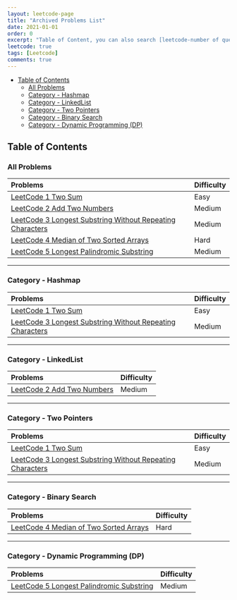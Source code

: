 ```yaml
---
layout: leetcode-page
title: "Archived Problems List"
date: 2021-01-01
order: 0
excerpt: "Table of Content, you can also search [leetcode-number of question] in the site"
leetcode: true
tags: [Leetcode]
comments: true
---
```


- [Table of Contents](#table-of-contents)
  - [All Problems](#all-problems)
  - [Category - Hashmap](#category---hashmap)
  - [Category - LinkedList](#category---linkedlist)
  - [Category - Two Pointers](#category---two-pointers)
  - [Category - Binary Search](#category---binary-search)
  - [Category - Dynamic Programming (DP)](#category---dynamic-programming-dp)



## Table of Contents 
### All Problems

| Problems                                                                                                                                      | Difficulty |
| :-------------------------------------------------------------------------------------------------------------------------------------------- | :--------- |
| [LeetCode 1 Two Sum](https://muyangguo.xyz/leetcode-1-two-sum/)                                                                               | Easy       |
| [LeetCode 2 Add Two Numbers](http://muyangguo.xyz/Leetcode-2-Add-Two-Numbers/)                                                                | Medium     |
| [LeetCode 3 Longest Substring Without Repeating Characters](https://muyangguo.xyz/Leetcode-3-Longest-Substring-Without-Repeating-Characters/) | Medium     |
| [LeetCode 4 Median of Two Sorted Arrays](https://muyangguo.xyz/Leetcode-4-Median-Of-Two-Sorted-Arrays/)                                       | Hard       |
| [LeetCode 5 Longest Palindromic Substring](https://muyangguo.xyz/Leetcode-5-Longest-Palindromic-Substring/)                                       | Medium      |

--- 
### Category - Hashmap

| Problems                                                                                                                                      | Difficulty |
| :-------------------------------------------------------------------------------------------------------------------------------------------- | :--------- |
| [LeetCode 1 Two Sum](https://muyangguo.xyz/leetcode-1-two-sum/)                                                                               | Easy       |
| [LeetCode 3 Longest Substring Without Repeating Characters](https://muyangguo.xyz/Leetcode-3-Longest-Substring-Without-Repeating-Characters/) | Medium     |


---

### Category - LinkedList

| Problems                                                                       | Difficulty |
| :----------------------------------------------------------------------------- | :--------- |
| [LeetCode 2 Add Two Numbers](http://muyangguo.xyz/Leetcode-2-Add-Two-Numbers/) | Medium     |

---
### Category - Two Pointers

| Problems                                                                                                                                      | Difficulty |
| :-------------------------------------------------------------------------------------------------------------------------------------------- | :--------- |
| [LeetCode 1 Two Sum](https://muyangguo.xyz/leetcode-1-two-sum/)                                                                               | Easy       |
| [LeetCode 3 Longest Substring Without Repeating Characters](https://muyangguo.xyz/Leetcode-3-Longest-Substring-Without-Repeating-Characters/) | Medium     |

---

### Category - Binary Search

| Problems                                                                                                                                      | Difficulty |
| :-------------------------------------------------------------------------------------------------------------------------------------------- | :--------- |
| [LeetCode 4 Median of Two Sorted Arrays](https://muyangguo.xyz/Leetcode-4-Median-Of-Two-Sorted-Arrays/)                                       | Hard       |

---
### Category - Dynamic Programming (DP)

| Problems                                                                                                                                      | Difficulty |
| :-------------------------------------------------------------------------------------------------------------------------------------------- | :--------- |
| [LeetCode 5 Longest Palindromic Substring](https://muyangguo.xyz/Leetcode-5-Longest-Palindromic-Substring/)                                       | Medium      |